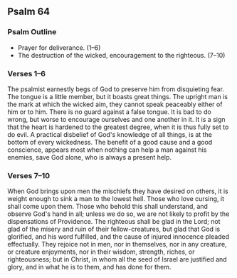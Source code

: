 ## Psalm 64

### Psalm Outline

- Prayer for deliverance. (1–6)
- The destruction of the wicked, encouragement to the righteous. (7–10)

### Verses 1–6

The psalmist earnestly begs of God to preserve him from disquieting fear. The tongue is a little member, but it boasts great things. The upright man is the mark at which the wicked aim, they cannot speak peaceably either of him or to him. There is no guard against a false tongue. It is bad to do wrong, but worse to encourage ourselves and one another in it. It is a sign that the heart is hardened to the greatest degree, when it is thus fully set to do evil. A practical disbelief of God's knowledge of all things, is at the bottom of every wickedness. The benefit of a good cause and a good conscience, appears most when nothing can help a man against his enemies, save God alone, who is always a present help.

### Verses 7–10

When God brings upon men the mischiefs they have desired on others, it is weight enough to sink a man to the lowest hell. Those who love cursing, it shall come upon them. Those who behold this shall understand, and observe God's hand in all; unless we do so, we are not likely to profit by the dispensations of Providence. The righteous shall be glad in the Lord; not glad of the misery and ruin of their fellow-creatures, but glad that God is glorified, and his word fulfilled, and the cause of injured innocence pleaded effectually. They rejoice not in men, nor in themselves, nor in any creature, or creature enjoyments, nor in their wisdom, strength, riches, or righteousness; but in Christ, in whom all the seed of Israel are justified and glory, and in what he is to them, and has done for them.


